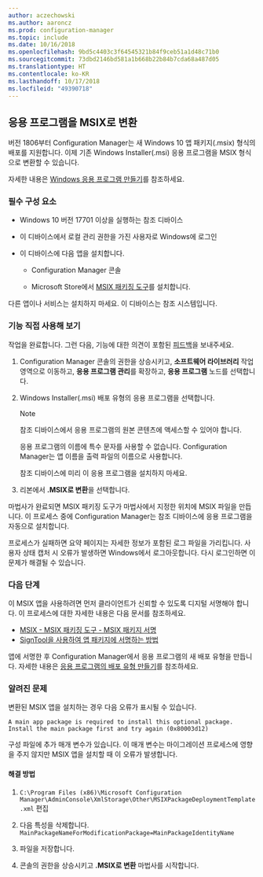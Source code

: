 ```yaml
---
author: aczechowski
ms.author: aaroncz
ms.prod: configuration-manager
ms.topic: include
ms.date: 10/16/2018
ms.openlocfilehash: 9bd5c4403c3f64545321b84f9ceb51a1d48c71b0
ms.sourcegitcommit: 73dbd2146bd581a1b668b22b84b7cda68a487d05
ms.translationtype: HT
ms.contentlocale: ko-KR
ms.lasthandoff: 10/17/2018
ms.locfileid: "49390718"
---
```

## <a name="bkmk_msix"></a> 응용 프로그램을 MSIX로 변환
<!--1359029-->

버전 1806부터 Configuration Manager는 새 Windows 10 앱 패키지(.msix) 형식의 배포를 지원합니다. 이제 기존 Windows Installer(.msi) 응용 프로그램을 MSIX 형식으로 변환할 수 있습니다. 

자세한 내용은 [Windows 응용 프로그램 만들기](/sccm/apps/get-started/creating-windows-applications#bkmk_general)를 참조하세요.


### <a name="prerequisites"></a>필수 구성 요소

- Windows 10 버전 17701 이상을 실행하는 참조 디바이스  

- 이 디바이스에서 로컬 관리 권한을 가진 사용자로 Windows에 로그인  

- 이 디바이스에 다음 앱을 설치합니다.  

    - Configuration Manager 콘솔  

    - Microsoft Store에서 [MSIX 패키징 도구](https://www.microsoft.com/store/productId/9N5LW3JBCXKF)를 설치합니다.  

다른 앱이나 서비스는 설치하지 마세요. 이 디바이스는 참조 시스템입니다. 


### <a name="try-it-out"></a>기능 직접 사용해 보기

작업을 완료합니다. 그런 다음, 기능에 대한 의견이 포함된 [피드백](/sccm/core/understand/find-help#product-feedback)을 보내주세요.

1. Configuration Manager 콘솔의 권한을 상승시키고, **소프트웨어 라이브러리** 작업 영역으로 이동하고, **응용 프로그램 관리**를 확장하고, **응용 프로그램** 노드를 선택합니다.  

2. Windows Installer(.msi) 배포 유형의 응용 프로그램을 선택합니다.  

    > [!Note]  
    > 참조 디바이스에서 응용 프로그램의 원본 콘텐츠에 액세스할 수 있어야 합니다.  
    > 
    > 응용 프로그램의 이름에 특수 문자를 사용할 수 없습니다. Configuration Manager는 앱 이름을 출력 파일의 이름으로 사용합니다.  
    > 
    > 참조 디바이스에 미리 이 응용 프로그램을 설치하지 마세요.  

3. 리본에서 **.MSIX로 변환**을 선택합니다.

마법사가 완료되면 MSIX 패키징 도구가 마법사에서 지정한 위치에 MSIX 파일을 만듭니다. 이 프로세스 중에 Configuration Manager는 참조 디바이스에 응용 프로그램을 자동으로 설치합니다.

프로세스가 실패하면 요약 페이지는 자세한 정보가 포함된 로그 파일을 가리킵니다. 사용자 상태 캡처 시 오류가 발생하면 Windows에서 로그아웃합니다. 다시 로그인하면 이 문제가 해결될 수 있습니다.

### <a name="next-steps"></a>다음 단계

이 MSIX 앱을 사용하려면 먼저 클라이언트가 신뢰할 수 있도록 디지털 서명해야 합니다. 이 프로세스에 대한 자세한 내용은 다음 문서를 참조하세요. 
- [MSIX - MSIX 패키징 도구 - MSIX 패키지 서명](https://blogs.msdn.microsoft.com/sgern/2018/09/06/msix-the-msix-packaging-tool-signing-the-msix-package/)
- [SignTool을 사용하여 앱 패키지에 서명하는 방법](https://docs.microsoft.com/windows/desktop/appxpkg/how-to-sign-a-package-using-signtool)

앱에 서명한 후 Configuration Manager에서 응용 프로그램의 새 배포 유형을 만듭니다. 자세한 내용은 [응용 프로그램의 배포 유형 만들기](/sccm/apps/deploy-use/create-applications#bkmk_create-dt)를 참조하세요.


### <a name="known-issue"></a>알려진 문제

<!--3212701--> 변환된 MSIX 앱을 설치하는 경우 다음 오류가 표시될 수 있습니다.  
`A main app package is required to install this optional package. Install the main package first and try again (0x80003d12)`  

구성 파일에 추가 매개 변수가 있습니다. 이 매개 변수는 마이그레이션 프로세스에 영향을 주지 않지만 MSIX 앱을 설치할 때 이 오류가 발생합니다. 

#### <a name="workaround"></a>해결 방법
1. `C:\Program Files (x86)\Microsoft Configuration Manager\AdminConsole\XmlStorage\Other\MSIXPackageDeploymentTemplate.xml` 편집  

2. 다음 특성을 삭제합니다. `MainPackageNameForModificationPackage=MainPackageIdentityName`  

3. 파일을 저장합니다.  

4. 콘솔의 권한을 상승시키고 **.MSIX로 변환** 마법사를 시작합니다.  


